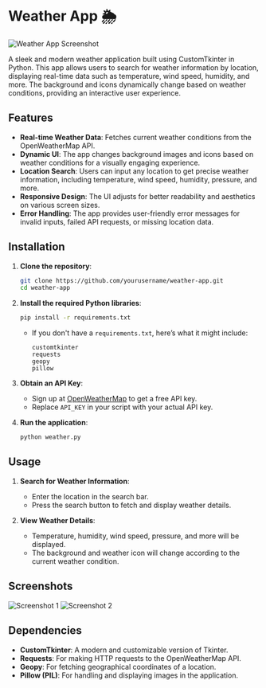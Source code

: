 
# Weather App 🌦️

![Weather App Screenshot](link-to-your-screenshot) 

A sleek and modern weather application built using CustomTkinter in Python. This app allows users to search for weather information by location, displaying real-time data such as temperature, wind speed, humidity, and more. The background and icons dynamically change based on weather conditions, providing an interactive user experience.

## Features

- **Real-time Weather Data**: Fetches current weather conditions from the OpenWeatherMap API.
- **Dynamic UI**: The app changes background images and icons based on weather conditions for a visually engaging experience.
- **Location Search**: Users can input any location to get precise weather information, including temperature, wind speed, humidity, pressure, and more.
- **Responsive Design**: The UI adjusts for better readability and aesthetics on various screen sizes.
- **Error Handling**: The app provides user-friendly error messages for invalid inputs, failed API requests, or missing location data.

## Installation

1. **Clone the repository**:
    ```bash
    git clone https://github.com/yourusername/weather-app.git
    cd weather-app
    ```

2. **Install the required Python libraries**:
    ```bash
    pip install -r requirements.txt
    ```
    - If you don't have a `requirements.txt`, here’s what it might include:
      ```text
      customtkinter
      requests
      geopy
      pillow
      ```

3. **Obtain an API Key**:
    - Sign up at [OpenWeatherMap](https://openweathermap.org/api) to get a free API key.
    - Replace `API_KEY` in your script with your actual API key.

4. **Run the application**:
    ```bash
    python weather.py
    ```

## Usage

1. **Search for Weather Information**: 
    - Enter the location in the search bar.
    - Press the search button to fetch and display weather details.

2. **View Weather Details**:
    - Temperature, humidity, wind speed, pressure, and more will be displayed.
    - The background and weather icon will change according to the current weather condition.

## Screenshots

<!-- Include some screenshots of your app running -->
![Screenshot 1](link-to-your-screenshot1)
![Screenshot 2](link-to-your-screenshot2)

## Dependencies

- **CustomTkinter**: A modern and customizable version of Tkinter.
- **Requests**: For making HTTP requests to the OpenWeatherMap API.
- **Geopy**: For fetching geographical coordinates of a location.
- **Pillow (PIL)**: For handling and displaying images in the application.



